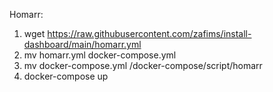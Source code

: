 Homarr:
1. wget https://raw.githubusercontent.com/zafims/install-dashboard/main/homarr.yml
2. mv homarr.yml docker-compose.yml
3. mv docker-compose.yml /docker-compose/script/homarr
4. docker-compose up

